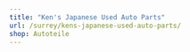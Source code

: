 ```yaml
---
title: "Ken's Japanese Used Auto Parts"
url: /surrey/kens-japanese-used-auto-parts/
shop: Autoteile
---
```

